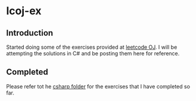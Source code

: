 # lcoj-ex

## Introduction ##
Started doing some of the exercises provided at [leetcode OJ](https://leetcode.com/).
I will be attempting the solutions in C# and be posting them here for reference.

## Completed ##
Please refer tot he [csharp folder](https://github.com/sonnypdx/lcoj-ex/tree/master/csharp) for the exercises that I have completed so far.
